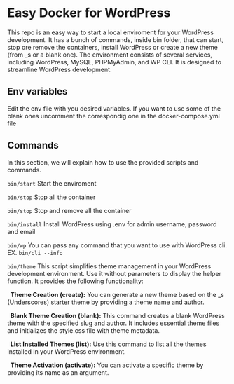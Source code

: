 # Easy Docker for WordPress
This repo is an easy way to start a local enviroment for your WordPress development. It has a bunch of commands, inside bin folder, that can start, stop ore remove the containers, install WordPress or create a new theme (from _s or a blank one).
The environment consists of several services, including WordPress, MySQL, PHPMyAdmin, and WP CLI. It is designed to streamline WordPress development.


## Env variables
Edit the env file with you desired variables. If you want to use some of the blank ones uncomment the correspondig one in the docker-compose.yml file


## Commands
In this section, we will explain how to use the provided scripts and commands.

`bin/start` Start the enviroment

`bin/stop` Stop all the container

`bin/stop` Stop and remove all the container


`bin/install` Install WordPress using .env for admin username, password and email


`bin/wp` You can pass any command that you want to use with WordPress cli. EX. `bin/cli --info`


`bin/theme` This script simplifies theme management in your WordPress development environment. Use it without parameters to display the helper function. It provides the following functionality:

&ensp;**Theme Creation (create):** You can generate a new theme based on the _s (Underscores) starter theme by providing a theme name and author.

&ensp;**Blank Theme Creation (blank):** This command creates a blank WordPress theme with the specified slug and author. It includes essential theme files and initializes the style.css file with theme metadata.

&ensp;**List Installed Themes (list):** Use this command to list all the themes installed in your WordPress environment.

&ensp;**Theme Activation (activate):** You can activate a specific theme by providing its name as an argument.